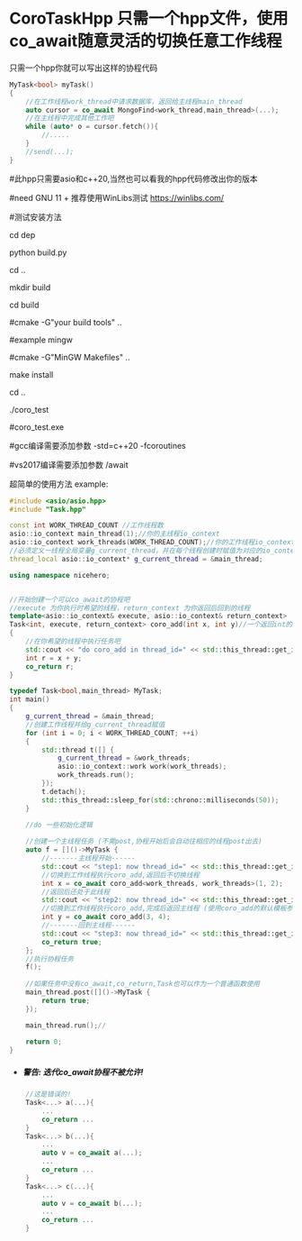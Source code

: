 # CoroTaskHpp 只需一个hpp文件，使用co_await随意灵活的切换任意工作线程

只需一个hpp你就可以写出这样的协程代码
```c++
MyTask<bool> myTask()
{
	//在工作线程work_thread中请求数据库，返回给主线程main_thread
	auto cursor = co_await MongoFind<work_thread,main_thread>(...);
	//在主线程中完成其他工作吧
	while (auto* o = cursor.fetch()){
		//.....
	}
	//send(...);
}
```

#此hpp只需要asio和c++20,当然也可以看我的hpp代码修改出你的版本

#need GNU 11 + 推荐使用WinLibs测试 https://winlibs.com/

#测试安装方法

cd dep

python build.py

cd ..

mkdir build

cd build

#cmake -G"your build tools" ..

#example mingw

#cmake -G"MinGW Makefiles" ..

make install

cd ..

./coro_test

#coro_test.exe

#gcc编译需要添加参数 -std=c++20 -fcoroutines

#vs2017编译需要添加参数 /await

超简单的使用方法 example:
```c++
#include <asio/asio.hpp>
#include "Task.hpp"

const int WORK_THREAD_COUNT //工作线程数
asio::io_context main_thread(1);//你的主线程io_context
asio::io_context work_threads(WORK_THREAD_COUNT);//你的工作线程io_context
//必须定义一线程全局变量g_current_thread，并在每个线程创建时赋值为对应的io_context指针
thread_local asio::io_context* g_current_thread = &main_thread;

using namespace nicehero;


//开始创建一个可以co_await的协程吧
//execute 为你执行时希望的线程，return_context 为你返回后回到的线程
template<asio::io_context& execute, asio::io_context& return_context>
Task<int, execute, return_context> coro_add(int x, int y)//一个返回int的模板协程
{
	//在你希望的线程中执行任务吧
	std::cout << "do coro_add in thread_id=" << std::this_thread::get_id() << std::endl;
	int r = x + y;
	co_return r;
}

typedef Task<bool,main_thread> MyTask;
int main()
{
	g_current_thread = &main_thread;
	//创建工作线程并给g_current_thread赋值
	for (int i = 0; i < WORK_THREAD_COUNT; ++i)
	{
		std::thread t([] {
			g_current_thread = &work_threads;
			asio::io_context::work work(work_threads);
			work_threads.run();
		});
		t.detach();
		std::this_thread::sleep_for(std::chrono::milliseconds(50));
	}

	//do 一些初始化逻辑
	
	//创建一个主线程任务 (不需post,协程开始后会自动往相应的线程post出去)
	auto f = []()->MyTask {
		//-------主线程开始------
		std::cout << "step1: now thread_id=" << std::this_thread::get_id() << std::endl;
		//切换到工作线程执行coro_add,返回后不切换线程
		int x = co_await coro_add<work_threads, work_threads>(1, 2);
		//返回后还处于此线程
		std::cout << "step2: now thread_id=" << std::this_thread::get_id() << std::endl;
		//切换到工作线程执行coro_add,完成后返回主线程 (使用coro_add的默认模板参数)
		int y = co_await coro_add(3, 4);
		//-------回到主线程------
		std::cout << "step3: now thread_id=" << std::this_thread::get_id() << std::endl;
		co_return true;
	};
	//执行协程任务
	f();
	
	//如果任务中没有co_await,co_return,Task也可以作为一个普通函数使用
	main_thread.post([]()->MyTask {
		return true;
	});

	main_thread.run();//
	
	return 0;
}

```

* ##### 警告: 迭代co_await协程不被允许!
```c++
    //这是错误的!
    Task<...> a(...){
        ...
        co_return ...
    }
    Task<...> b(...){
        ...
        auto v = co_await a(...);
        ...
        co_return ...
    }
    Task<...> c(...){
        ...
        auto v = co_await b(...);
        ...
        co_return ...
    }
```

